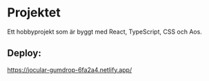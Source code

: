 # Projektet
Ett hobbyprojekt som är byggt med React, TypeScript, CSS och Aos.

## Deploy:
https://jocular-gumdrop-6fa2a4.netlify.app/
